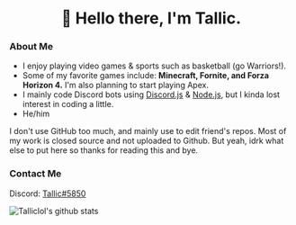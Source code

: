 <h1 align="center">👋 Hello there, I'm Tallic.</h1>

### About Me
- I enjoy playing video games & sports such as basketball (go Warriors!).
- Some of my favorite games include: **Minecraft, Fornite, and Forza Horizon 4.** I'm also planning to start playing Apex.
- I mainly code Discord bots using [Discord.js](https://discord.js.org/#/) & [Node.js](https://nodejs.org/en/), but I kinda lost interest in coding a little.
- He/him

I don't use GitHub too much, and mainly use to edit friend's repos. Most of my work is closed source and not uploaded to Github. But yeah, idrk what else to put here so thanks for reading this and bye.



### Contact Me
Discord: [Tallic#5850](https://discord.com/users/817123942774210611)

  

![Talliclol's github stats](https://github-readme-stats.vercel.app/api?username=Talliclol&show_icons=true&hide_border=true&theme=dark)

</details>
